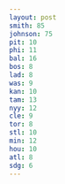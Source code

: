 ```yaml
---
layout: post
smith: 85
johnson: 75
pit: 10
phi: 11
bal: 16
bos: 8
lad: 8
was: 9
kan: 10
tam: 13
nyy: 12
cle: 9
tor: 8
stl: 10
min: 12
hou: 10
atl: 8
sdg: 6
---
```

